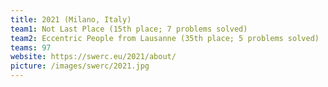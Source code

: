```yaml
---
title: 2021 (Milano, Italy)
team1: Not Last Place (15th place; 7 problems solved)
team2: Eccentric People from Lausanne (35th place; 5 problems solved)
teams: 97
website: https://swerc.eu/2021/about/
picture: /images/swerc/2021.jpg
---
```

